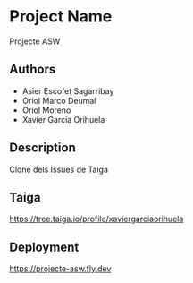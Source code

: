 # Project Name

Projecte ASW

## Authors

- Asier Escofet Sagarribay
- Oriol Marco Deumal
- Oriol Moreno
- Xavier Garcia Orihuela

## Description

Clone dels Issues de Taiga

## Taiga

https://tree.taiga.io/profile/xaviergarciaorihuela

## Deployment

https://projecte-asw.fly.dev
